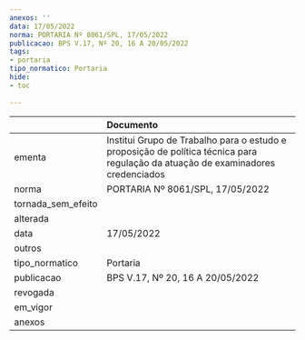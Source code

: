 ```yaml
---
anexos: ''
data: 17/05/2022
norma: PORTARIA Nº 8061/SPL, 17/05/2022
publicacao: BPS V.17, Nº 20, 16 A 20/05/2022
tags:
- portaria
tipo_normatico: Portaria
hide: 
- toc 
 
---
```


|                    | Documento                                                                                                                        |
|:-------------------|:---------------------------------------------------------------------------------------------------------------------------------|
| ementa             | Institui Grupo de Trabalho para o estudo e proposição de política técnica para regulação da atuação de examinadores credenciados |
| norma              | PORTARIA Nº 8061/SPL, 17/05/2022                                                                                                 |
| tornada_sem_efeito |                                                                                                                                  |
| alterada           |                                                                                                                                  |
| data               | 17/05/2022                                                                                                                       |
| outros             |                                                                                                                                  |
| tipo_normatico     | Portaria                                                                                                                         |
| publicacao         | BPS V.17, Nº 20, 16 A 20/05/2022                                                                                                 |
| revogada           |                                                                                                                                  |
| em_vigor           |                                                                                                                                  |
| anexos             |                                                                                                                                  |